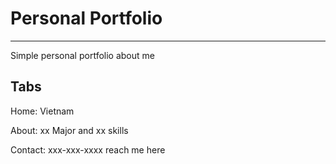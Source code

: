 # Personal Portfolio

---

Simple personal portfolio about me

## Tabs

Home: Vietnam

About: xx Major and xx skills

Contact: xxx-xxx-xxxx reach me here
